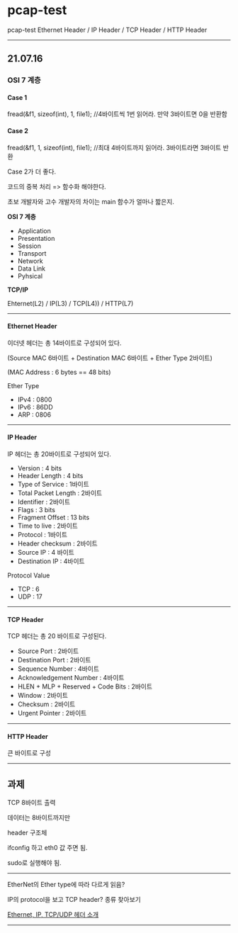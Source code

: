 # pcap-test
pcap-test Ethernet Header / IP Header / TCP Header / HTTP Header

---

## 21.07.16

### OSI 7 계층

#### Case 1
fread(&f1, sizeof(int), 1, file1); //4바이트씩 1번 읽어라. 만약 3바이트면 0을 반환함

#### Case 2
fread(&f1, 1, sizeof(int), file1); //최대 4바이트까지 읽어라. 3바이트라면 3바이트 반환

Case 2가 더 좋다.

코드의 중복 처리 => 함수화 해야한다.

초보 개발자와 고수 개발자의 차이는 main 함수가 얼마나 짧은지.

**OSI 7 계층**
- Application
- Presentation
- Session
- Transport
- Network
- Data Link
- Pyhsical

**TCP/IP**

Ehternet(L2) / IP(L3) / TCP(L4)) / HTTP(L7)

---

#### Ethernet Header
이더넷 헤더는 총 14바이트로 구성되어 있다.

(Source  MAC 6바이트 + Destination MAC 6바이트 + Ether Type 2바이트)

(MAC Address : 6 bytes == 48 bits)

Ether Type
- IPv4 : 0800
- IPv6 : 86DD
- ARP : 0806

---

#### IP Header
IP 헤더는 총 20바이트로 구성되어 있다.

- Version : 4 bits
- Header Length : 4 bits
- Type of Service : 1바이트
- Total Packet Length : 2바이트
- Identifier : 2바이트
- Flags : 3 bits
- Fragment Offset : 13 bits
- Time to live : 2바이트
- Protocol : 1바이트
- Header checksum : 2바이트
- Source IP : 4 바이트
- Destination IP : 4바이트

Protocol Value
- TCP : 6
- UDP : 17

---

#### TCP Header

TCP 헤더는 총 20 바이트로 구성된다.

- Source Port : 2바이트
- Destination Port : 2바이트
- Sequence Number : 4바이트
- Acknowledgement Number : 4바이트
- HLEN + MLP + Reserved + Code Bits : 2바이트
- Window : 2바이트
- Checksum : 2바이트
- Urgent Pointer : 2바이트

---

#### HTTP Header

큰 바이트로 구성

---

## 과제

TCP 8바이트 출력

데이터는 8바이트까지만

header 구조체

ifconfig 하고 eth0 값 주면 됨.

sudo로 실행해야 됨.

---

EtherNet의 Ether type에 따라 다르게 읽음?

IP의 protocol을 보고 TCP header? 종류 찾아보기

[Ethernet, IP, TCP/UDP 헤더 소개](https://www.netmanias.com/ko/post/blog/5372/ethernet-ip-ip-routing-network-protocol/packet-header-ethernet-ip-tcp-ip)

---
